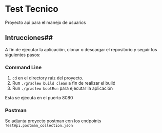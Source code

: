 # Test Tecnico #
 Proyecto api para el manejo de usuarios

## Intrucciones##
A fin de ejecutar la aplicación, clonar o descargar el repositorio y seguir los siguientes pasos:
### Command Line

1. `cd` en el directory raiz del proyecto.
2. Run `./gradlew build clean` a fin de realizar el build 
2. Run `./gradlew bootRun` para ejecutar la aplicación

Esta se ejecuta en el puerto 8080

### Postman 
Se adjunta proyecto postman con los endpoints 
`TestApi.postman_collection.json`



